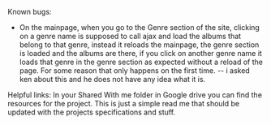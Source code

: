 Known bugs:

- On the mainpage, when you go to the Genre section of the site, clicking on a genre name is supposed to call ajax and load the albums that belong to that genre, instead it reloads the mainpage, the genre section is loaded and the albums are there, if you click on another genre name it loads that genre in the genre section as expected without a reload of the page. For some reason that only happens on the first time. -- i asked ken about this and he does not have any idea what it is.


Helpful links:
In your Shared With me folder in Google drive you can find the resources for the project.
This is just a simple read me that should be updated with the projects specifications and stuff.
